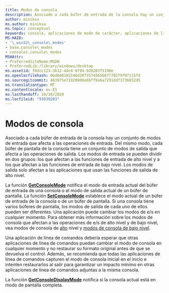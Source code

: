 ```yaml
---
title: Modos de consola
description: Asociado a cada búfer de entrada de la consola hay un conjunto de modos de entrada que afecta a las operaciones de entrada.
author: miniksa
ms.author: miniksa
ms.topic: conceptual
keywords: consola, aplicaciones de modo de carácter, aplicaciones de línea de comandos, aplicaciones de terminal, API de consola
MS-HAID:
- '\_win32\_console\_modes'
- base.console\_modes
- consoles.console\_modes
MSHAttr:
- PreferredSiteName:MSDN
- PreferredLib:/library/windows/desktop
ms.assetid: f0dcc123-3b12-44c4-8f94-920203f5198e
ms.openlocfilehash: 0bd048101546d20735745656677702f9f07115fd
ms.sourcegitcommit: 463975e71920908a6bff9a6a7291ddf3736652d5
ms.translationtype: MT
ms.contentlocale: es-ES
ms.lasthandoff: 10/30/2020
ms.locfileid: "93039203"
---
```

# <a name="console-modes"></a>Modos de consola

Asociado a cada búfer de entrada de la consola hay un conjunto de modos de entrada que afecta a las operaciones de entrada. Del mismo modo, cada búfer de pantalla de la consola tiene un conjunto de modos de salida que afecta a las operaciones de salida. Los modos de entrada se pueden dividir en dos grupos: los que afectan a las funciones de entrada de alto nivel y a los que afectan a las funciones de entrada de bajo nivel. Los modos de salida solo afectan a las aplicaciones que usan las funciones de salida de alto nivel.

La función [**GetConsoleMode**](getconsolemode.md) notifica el modo de entrada actual del búfer de entrada de una consola o el modo de salida actual de un búfer de pantalla. La función [**SetConsoleMode**](setconsolemode.md) establece el modo actual de un búfer de entrada de la consola o de un búfer de pantalla. Si una consola tiene varios búferes de pantalla, los modos de salida de cada uno de ellos pueden ser diferentes. Una aplicación puede cambiar los modos de e/s en cualquier momento. Para obtener más información sobre los modos de consola que afectan a las operaciones de e/s de alto nivel y de bajo nivel, vea modos de consola de [alto](high-level-console-modes.md) nivel y [modos de consola de bajo nivel](low-level-console-modes.md).

Una aplicación de línea de comandos debería esperar que otras aplicaciones de línea de comandos puedan cambiar el modo de consola en cualquier momento y no restaurar su formato original antes de que se devuelva el control. Además, se recomienda que todas las aplicaciones de línea de comandos capturen el modo de consola inicial en el inicio e intenten restaurarlos al salir para garantizar un impacto mínimo en otras aplicaciones de línea de comandos adjuntas a la misma consola.

La función [**GetConsoleDisplayMode**](getconsoledisplaymode.md) notifica si la consola actual está en modo de pantalla completa.
